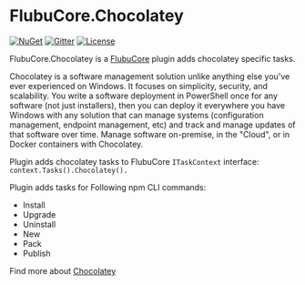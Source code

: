 # FlubuCore.Chocolatey

[![NuGet](https://img.shields.io/nuget/v/FlubuCore.Chocolatey.svg)](https://www.nuget.org/packages/FlubuCore.Chocolatey/)
[![Gitter](https://img.shields.io/gitter/room/FlubuCore/Lobby.svg)](https://gitter.im/FlubuCore/Lobby?utm_source=badge&utm_medium=badge&utm_campaign=pr-badge&utm_content=badge)
[![License](https://img.shields.io/github/license/flubu-core/flubuCore.CakePlugin.svg)](https://github.com/flubu-core/FlubuCore.Chocolatey/blob/master/LICENSE)

FlubuCore.Chocolatey is a [FlubuCore](https://github.com/flubu-core/flubu.core) plugin adds chocolatey specific tasks. 

Chocolatey is a software management solution unlike anything else you've ever experienced on Windows. It focuses on simplicity, security, and scalability. You write a software deployment in PowerShell once for any software (not just installers), then you can deploy it everywhere you have Windows with any solution that can manage systems (configuration management, endpoint management, etc) and track and manage updates of that software over time. Manage software on-premise, in the "Cloud", or in Docker containers with Chocolatey.

Plugin adds chocolatey tasks to FlubuCore ``` ITaskContext ``` interface:  ``` context.Tasks().Chocolatey(). ```

Plugin adds tasks for Following npm CLI commands:
* Install
* Upgrade
* Uninstall
* New
* Pack
* Publish

Find more about [Chocolatey](https://chocolatey.org/docs) 
